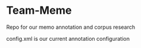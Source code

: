 # Team-Meme
Repo for our memo annotation and corpus research

config.xml is our current annotation configuration
